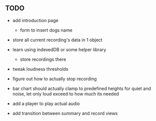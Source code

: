## TODO

- add introduction page

  - form to insert dogs name

- store all current recording's data in 1 object
- learn using indexedDB or some helper library

  - store recordings there

- tweak loudness thresholds

- figure out how to actually stop recording

- bar chart should actually clamp to predefined heights for quiet and noise, let only loud exceed to how much its needed

- add a player to play actual audio

- add transition between summary and record views
